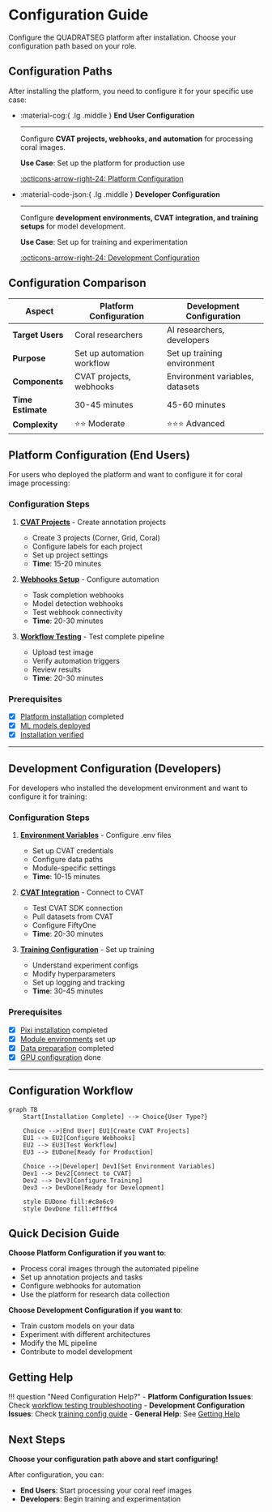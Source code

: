 # Configuration Guide

Configure the QUADRATSEG platform after installation. Choose your configuration path based on your role.

## Configuration Paths

After installing the platform, you need to configure it for your specific use case:

<div class="grid cards" markdown>

-   :material-cog:{ .lg .middle } **End User Configuration**

    ---

    Configure **CVAT projects, webhooks, and automation** for processing coral images.

    **Use Case**: Set up the platform for production use

    [:octicons-arrow-right-24: Platform Configuration](for-end-users/1-cvat-projects.md)

-   :material-code-json:{ .lg .middle } **Developer Configuration**

    ---

    Configure **development environments, CVAT integration, and training setups** for model development.

    **Use Case**: Set up for training and experimentation

    [:octicons-arrow-right-24: Development Configuration](for-developers/1-environment-variables.md)

</div>

## Configuration Comparison

| Aspect | Platform Configuration | Development Configuration |
|--------|----------------------|--------------------------|
| **Target Users** | Coral researchers | AI researchers, developers |
| **Purpose** | Set up automation workflow | Set up training environment |
| **Components** | CVAT projects, webhooks | Environment variables, datasets |
| **Time Estimate** | 30-45 minutes | 45-60 minutes |
| **Complexity** | ⭐⭐ Moderate | ⭐⭐⭐ Advanced |

## Platform Configuration (End Users)

For users who deployed the platform and want to configure it for coral image processing:

### Configuration Steps

1. **[CVAT Projects](for-end-users/1-cvat-projects.md)** - Create annotation projects
    - Create 3 projects (Corner, Grid, Coral)
    - Configure labels for each project
    - Set up project settings
    - **Time**: 15-20 minutes

2. **[Webhooks Setup](for-end-users/2-webhooks-setup.md)** - Configure automation
    - Task completion webhooks
    - Model detection webhooks
    - Test webhook connectivity
    - **Time**: 20-30 minutes

3. **[Workflow Testing](for-end-users/3-workflow-testing.md)** - Test complete pipeline
    - Upload test image
    - Verify automation triggers
    - Review results
    - **Time**: 20-30 minutes

### Prerequisites

- [x] [Platform installation](../installation/for-end-users/1-docker-deployment.md) completed
- [x] [ML models deployed](../installation/for-end-users/2-ml-models-deployment.md)
- [x] [Installation verified](../installation/for-end-users/3-verification.md)

---

## Development Configuration (Developers)

For developers who installed the development environment and want to configure it for training:

### Configuration Steps

1. **[Environment Variables](for-developers/1-environment-variables.md)** - Configure .env files
    - Set up CVAT credentials
    - Configure data paths
    - Module-specific settings
    - **Time**: 10-15 minutes

2. **[CVAT Integration](for-developers/2-cvat-integration.md)** - Connect to CVAT
    - Test CVAT SDK connection
    - Pull datasets from CVAT
    - Configure FiftyOne
    - **Time**: 20-30 minutes

3. **[Training Configuration](for-developers/3-training-config.md)** - Set up training
    - Understand experiment configs
    - Modify hyperparameters
    - Set up logging and tracking
    - **Time**: 30-45 minutes

### Prerequisites

- [x] [Pixi installation](../installation/for-developers/1-pixi-setup.md) completed
- [x] [Module environments](../installation/for-developers/2-module-environments.md) set up
- [x] [Data preparation](../installation/for-developers/3-data-preparation.md) completed
- [x] [GPU configuration](../installation/for-developers/4-gpu-configuration.md) done

---

## Configuration Workflow

```mermaid
graph TB
    Start[Installation Complete] --> Choice{User Type?}

    Choice -->|End User| EU1[Create CVAT Projects]
    EU1 --> EU2[Configure Webhooks]
    EU2 --> EU3[Test Workflow]
    EU3 --> EUDone[Ready for Production]

    Choice -->|Developer| Dev1[Set Environment Variables]
    Dev1 --> Dev2[Connect to CVAT]
    Dev2 --> Dev3[Configure Training]
    Dev3 --> DevDone[Ready for Development]

    style EUDone fill:#c8e6c9
    style DevDone fill:#fff9c4
```

## Quick Decision Guide

**Choose Platform Configuration if you want to**:
- Process coral images through the automated pipeline
- Set up annotation projects and tasks
- Configure webhooks for automation
- Use the platform for research data collection

**Choose Development Configuration if you want to**:
- Train custom models on your data
- Experiment with different architectures
- Modify the ML pipeline
- Contribute to model development

## Getting Help

!!! question "Need Configuration Help?"
    - **Platform Configuration Issues**: Check [workflow testing troubleshooting](for-end-users/3-workflow-testing.md#troubleshooting)
    - **Development Configuration Issues**: Check [training config guide](for-developers/3-training-config.md#troubleshooting)
    - **General Help**: See [Getting Help](../../community/index.md)

## Next Steps

**Choose your configuration path above and start configuring!**

After configuration, you can:
- **End Users**: Start processing your coral reef images
- **Developers**: Begin training and experimentation

